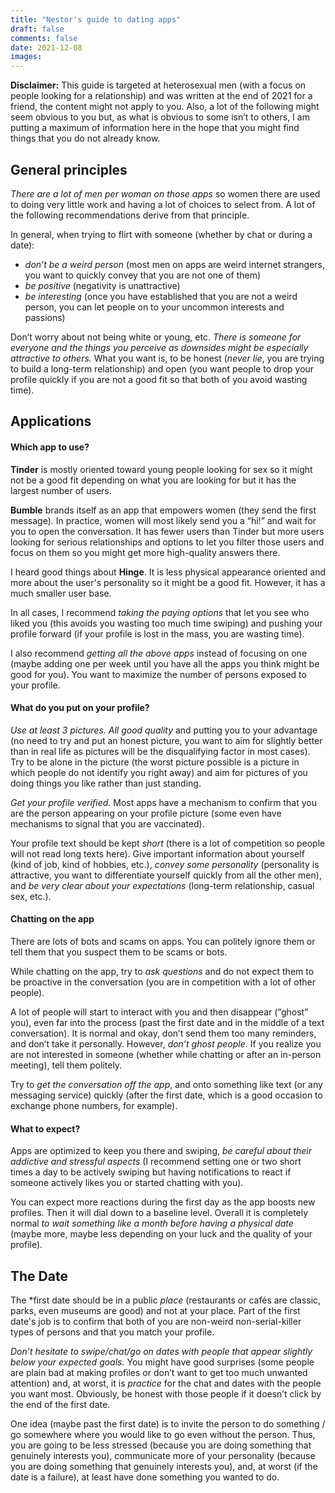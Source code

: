 ```yaml
---
title: "Nestor's guide to dating apps"
draft: false
comments: false
date: 2021-12-08
images:
---
```


**Disclaimer:** This guide is targeted at heterosexual men (with a focus on people looking for a relationship) and was written at the end of 2021 for a friend, the content might not apply to you.
Also, a lot of the following might seem obvious to you but, as what is obvious to some isn’t to others, I am putting a maximum of information here in the hope that you might find things that you do not already know.

## General principles

*There are a lot of men per woman on those apps* so women there are used to doing very little work and having a lot of choices to select from. A lot of the following recommendations derive from that principle.

In general, when trying to flirt with someone (whether by chat or during a date):
- *don’t be a weird person* (most men on apps are weird internet strangers, you want to quickly convey that you are not one of them)
- *be positive* (negativity is unattractive)
- *be interesting* (once you have established that you are not a weird person, you can let people on to your uncommon interests and passions)

Don’t worry about not being white or young, etc. *There is someone for everyone and the things you perceive as downsides might be especially attractive to others.* What you want is, to be honest (*never lie*, you are trying to build a long-term relationship) and open (you want people to drop your profile quickly if you are not a good fit so that both of you avoid wasting time).

## Applications

#### Which app to use?

**Tinder** is mostly oriented toward young people looking for sex so it might not be a good fit depending on what you are looking for but it has the largest number of users.

**Bumble** brands itself as an app that empowers women (they send the first message). In practice, women will most likely send you a “hi!” and wait for you to open the conversation. It has fewer users than Tinder but more users looking for serious relationships and options to let you filter those users and focus on them so you might get more high-quality answers there.

I heard good things about **Hinge**. It is less physical appearance oriented and more about the user's personality so it might be a good fit. However, it has a much smaller user base.

In all cases, I recommend *taking the paying options* that let you see who liked you (this avoids you wasting too much time swiping) and pushing your profile forward (if your profile is lost in the mass, you are wasting time).

I also recommend *getting all the above apps* instead of focusing on one (maybe adding one per week until you have all the apps you think might be good for you). You want to maximize the number of persons exposed to your profile.

#### What do you put on your profile?

*Use at least 3 pictures. All good quality* and putting you to your advantage (no need to try and put an honest picture, you want to aim for slightly better than in real life as pictures will be the disqualifying factor in most cases). Try to be alone in the picture (the worst picture possible is a picture in which people do not identify you right away) and aim for pictures of you doing things you like rather than just standing.

*Get your profile verified*. Most apps have a mechanism to confirm that you are the person appearing on your profile picture (some even have mechanisms to signal that you are vaccinated).

Your profile text should be kept *short* (there is a lot of competition so people will not read long texts here). Give important information about yourself (kind of job, kind of hobbies, etc.), *convey some personality* (personality is attractive, you want to differentiate yourself quickly from all the other men), and *be very clear about your expectations* (long-term relationship, casual sex, etc.).

#### Chatting on the app

There are lots of bots and scams on apps. You can politely ignore them or tell them that you suspect them to be scams or bots.

While chatting on the app, try to *ask questions* and do not expect them to be proactive in the conversation (you are in competition with a lot of other people).

A lot of people will start to interact with you and then disappear (“ghost” you), even far into the process (past the first date and in the middle of a text conversation). It is normal and okay, don’t send them too many reminders, and don’t take it personally. However, *don’t ghost people*. If you realize you are not interested in someone (whether while chatting or after an in-person meeting), tell them politely.

Try to *get the conversation off the app*, and onto something like text (or any messaging service) quickly (after the first date, which is a good occasion to exchange phone numbers, for example).

#### What to expect?

Apps are optimized to keep you there and swiping, *be careful about their addictive and stressful aspects* (I recommend setting one or two short times a day to be actively swiping but having notifications to react if someone actively likes you or started chatting with you).

You can expect more reactions during the first day as the app boosts new profiles. Then it will dial down to a baseline level. Overall it is completely normal *to wait something like a month before having a physical date* (maybe more, maybe less depending on your luck and the quality of your profile).

## The Date

The *first date should be in a public _place_ (restaurants or cafés are classic, parks, even museums are good) and not at your place. Part of the first date's job is to confirm that both of you are non-weird non-serial-killer types of persons and that you match your profile.

*Don’t hesitate to swipe/chat/go on dates with people that appear slightly below your expected goals.* You might have good surprises (some people are plain bad at making profiles or don’t want to get too much unwanted attention) and, at worst, it is *practice* for the chat and dates with the people you want most. Obviously, be honest with those people if it doesn’t click by the end of the first date.

One idea (maybe past the first date) is to invite the person to do something / go somewhere where you would like to go even without the person. Thus, you are going to be less stressed (because you are doing something that genuinely interests you), communicate more of your personality (because you are doing something that genuinely interests you), and, at worst (if the date is a failure), at least have done something you wanted to do.
